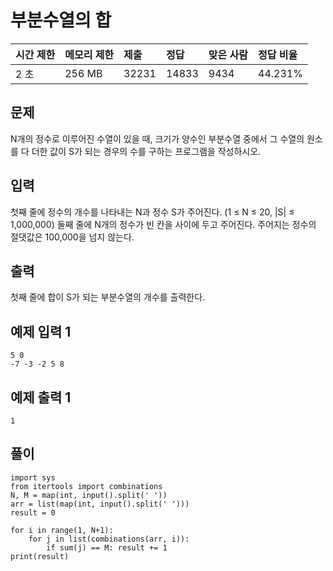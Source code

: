 # 부분수열의 합

| 시간 제한 | 메모리 제한 | 제출  | 정답  | 맞은 사람 | 정답 비율 |
| :-------- | :---------- | :---- | :---- | :-------- | :-------- |
| 2 초      | 256 MB      | 32231 | 14833 | 9434      | 44.231%   |

## 문제

N개의 정수로 이루어진 수열이 있을 때, 크기가 양수인 부분수열 중에서 그 수열의 원소를 다 더한 값이 S가 되는 경우의 수를 구하는 프로그램을 작성하시오.

## 입력

첫째 줄에 정수의 개수를 나타내는 N과 정수 S가 주어진다. (1 ≤ N ≤ 20, |S| ≤ 1,000,000) 둘째 줄에 N개의 정수가 빈 칸을 사이에 두고 주어진다. 주어지는 정수의 절댓값은 100,000을 넘지 않는다.

## 출력

첫째 줄에 합이 S가 되는 부분수열의 개수를 출력한다.

## 예제 입력 1 

```
5 0
-7 -3 -2 5 8
```

## 예제 출력 1 

```
1
```

## 풀이

```{python}
import sys 
from itertools import combinations
N, M = map(int, input().split(' '))
arr = list(map(int, input().split(' ')))
result = 0 

for i in range(1, N+1):
    for j in list(combinations(arr, i)):
        if sum(j) == M: result += 1
print(result)
```

